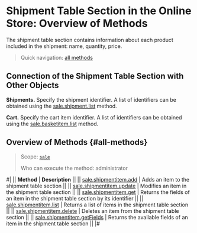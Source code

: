 # Shipment Table Section in the Online Store: Overview of Methods

The shipment table section contains information about each product included in the shipment: name, quantity, price.

> Quick navigation: [all methods](#all-methods)

## Connection of the Shipment Table Section with Other Objects

**Shipments.** Specify the shipment identifier. A list of identifiers can be obtained using the [sale.shipment.list](../shipment/sale-shipment-list.md) method.

**Cart.** Specify the cart item identifier. A list of identifiers can be obtained using the [sale.basketitem.list](../basket-item/sale-basket-item-list.md) method.

## Overview of Methods {#all-methods}

> Scope: [`sale`](../../scopes/permissions.md)
>
> Who can execute the method: administrator

#| 
|| **Method** | **Description** ||
|| [sale.shipmentitem.add](./sale-shipment-item-add.md) | Adds an item to the shipment table section ||
|| [sale.shipmentitem.update](./sale-shipment-item-update.md) | Modifies an item in the shipment table section ||
|| [sale.shipmentitem.get](./sale-shipment-item-get.md) | Returns the fields of an item in the shipment table section by its identifier ||
|| [sale.shipmentitem.list](./sale-shipment-item-list.md) | Returns a list of items in the shipment table section ||
|| [sale.shipmentitem.delete](./sale-shipment-item-delete.md) | Deletes an item from the shipment table section ||
|| [sale.shipmentitem.getFields](./sale-shipment-item-get-fields.md) | Returns the available fields of an item in the shipment table section ||
|#